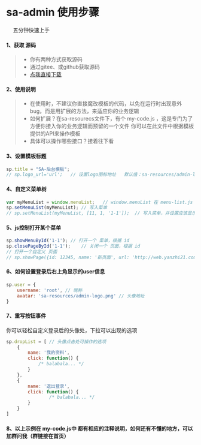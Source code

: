 # sa-admin 使用步骤

&emsp; 五分钟快速上手

#### 1、获取 源码
> - 你有两种方式获取源码
> - 通过gitee、或github获取源码
> - [点我直接下载](http://sa-admin.dev33.cn/sa-admin-dev.rar)

#### 2、使用说明
> - 在使用时，不建议你直接魔改模板的代码，以免在运行时出现意外bug，而是用扩展的方法，来适应你的业务逻辑
> - 如何扩展？在sa-resourecs文件下，有个 my-code.js ，这是专门为了方便你接入你的业务逻辑而预留的一个文件 你可以在此文件中根据模板提供的API来操作模板
> - 具体可以操作哪些接口？接着往下看




#### 3、设置模板标题
``` js
sp.title = "SA-后台模板";
// sp.logo_url='url';	// 设置logo图标地址   默认值：sa-resources/admin-logo.png
```

#### 4、自定义菜单树
``` js 
var myMenuList = window.menuList;	// window.menuList 在 menu-list.js 中定义 
sp.setMenuList(myMenuList);	// 写入菜单 
// sp.setMenuList(myMenuList, [11, 1, '1-1']);	// 写入菜单，并设置应该显示哪些id的菜单（第二个参数为空时，代表默认显示所有）
```

#### 5、js控制打开某个菜单
```js
sp.showMenuById('1-1');	// 打开一个 菜单，根据 id 
sp.closePageById('1-1');	// 关闭一个 页面，根据 id 
// 打开一个自定义 页面 
// sp.showPage({id: 12345, name: '新页面', url: 'http://web.yanzhi21.com'});	// id尽量不要和已有的菜单id冲突，其它属性均可参照菜单项
```

#### 6、如何设置登录后右上角显示的user信息
``` js
sp.user = { 
    username: 'root', // 昵称	
    avatar: 'sa-resources/admin-logo.png' // 头像地址 
}
```

#### 7、重写按钮事件
你可以轻松自定义登录后的头像处，下拉可以出现的选项
``` js
sp.dropList = [	// 头像点击处可操作的选项	
    {	
    	name: '我的资料',	
    	click: function() {	
        	/* balabala... */
        }	
    },	
    {	
        name: '退出登录',	
        click: function() {
            	/* balabala... */
        }	
    }	
]	
``` 

#### 8、以上示例在 my-code.js中 都有相应的注释说明，如何还有不懂的地方，可以加群问我（群链接在首页）










